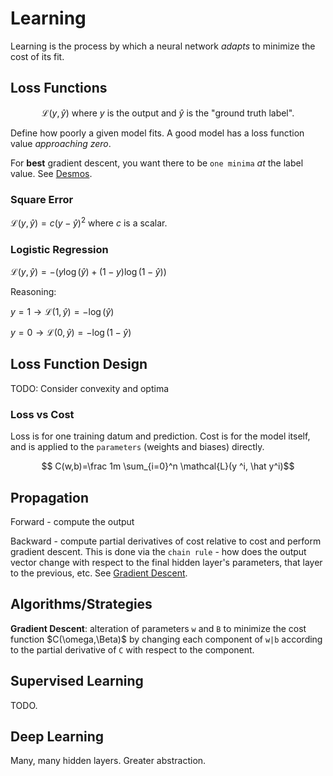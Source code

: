 # Learning

Learning is the process by which a neural network _adapts_ to minimize the cost of its fit.

## Loss Functions

$$\mathcal{L}(y,\hat y)\text{ where }y\text{ is the output and }\hat y \text{ is the "ground truth label".}$$

Define how poorly a given model fits. A good model has a loss function value *approaching zero*.

For **best** gradient descent, you want there to be `one minima` *at* the label value. See [Desmos](https://www.desmos.com/calculator/desmzbmxbh).

### Square Error

$\mathcal{L}(y,\hat y) = c(y - \hat y)^2$ where $c$ is a scalar.

### Logistic Regression

$\mathcal{L}(y,\hat y) = -(y\log(\hat y) + (1 - y)\log(1 - \hat y))$

Reasoning:

$y = 1\to \mathcal{L}(1,\hat y) = -\log(\hat y)$

$y = 0\to \mathcal{L}(0,\hat y) = -\log(1 - \hat y)$

## Loss Function Design

TODO: Consider convexity and optima

### Loss vs Cost

Loss is for one training datum and prediction. Cost is for the model itself, and is applied to the `parameters` (weights and biases) directly.

$$ C(w,b)=\frac 1m \sum_{i=0}^n \mathcal{L}(y ^i, \hat y^i)$$

## Propagation

Forward - compute the output

Backward - compute partial derivatives of cost relative to cost and perform gradient descent. This is done via the `chain rule` - how does the output vector change with respect to the final hidden layer's parameters, that layer to the previous, etc. See [Gradient Descent](#algorithmsstrategies).

## Algorithms/Strategies

**Gradient Descent**: alteration of parameters `w` and `B` to minimize the cost function $C(\omega,\Beta)$ by changing each component of `w|b` according to the partial derivative of `C` with respect to the component.
## Supervised Learning

TODO.

## Deep Learning

Many, many hidden layers. Greater abstraction.